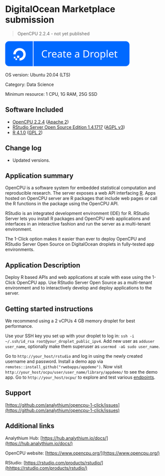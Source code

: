 # DigitalOcean Marketplace submission

> OpenCPU 2.2.4 - not yet published

[![DO button](https://raw.githubusercontent.com/analythium/shinyproxy-1-click/master/digitalocean/images/do-btn-blue.svg)](https://marketplace.digitalocean.com/apps/opencpu)

OS version: Ubuntu 20.04 (LTS)

Category: Data Science

Minimum resource: 1 CPU, 1G RAM, 25G SSD

## Software Included

- [OpenCPU 2.2.4](https://www.opencpu.org/) ([Apache 2](https://www.apache.org/licenses/LICENSE-2.0))
- [RStudio Server Open Source Edition 1.4.1717](https://rstudio.com/products/rstudio/) ([AGPL v3](https://www.gnu.org/licenses/agpl-3.0.en.html))
- [R 4.1.0](https://www.r-project.org/) ([GPL 2](https://www.r-project.org/Licenses/))

## Change log

- Updated versions.

## Application summary

OpenCPU is a software system for embedded statistical computation and reproducible research. The server exposes a web API interfacing [R](https://www.r-project.org/). Apps hosted on OpenCPU server are R packages that include web pages or call the R functions in the package using the OpenCPU API.

RStudio is an integrated development environment (IDE) for R. RStudio Server lets you install R packages and OpenCPU web applications and interfaces in an interactive fashion and run the server as a multi-tenant environment.

The 1-Click option makes it easier than ever to deploy OpenCPU and RStudio Server Open Source on DigitalOcean droplets in fully-tested app environments.

## Application Description

Deploy R based APIs and web applications at scale with ease using the 1-Click OpenCPU app. Use RStudio Server Open Source as a multi-tenant environment and to interactively develop and deploy applications to the server.

## Getting started instructions

We recommend using a 2 vCPUs 4 GB memory droplet for best performance.

Use your SSH key you set up with your droplet to log in: `ssh -i ~/.ssh/id_rsa root@your_droplet_public_ipv4`. Add new user as `adduser user_name`, optionally make them superuser as `usermod -aG sudo user_name`.

Go to `http://your_host/rstudio` and log in using the newly created username and password. Install a demo app via `remotes::install_github("rwebapps/appdemo")`. Now visit `http://your_host/ocpu/user/user_name/library/appdemo/` to see the demo app. Go to `http://your_host/ocpu/` to explore and test various [endpoints](https://www.opencpu.org/api.html#api-endpoints).

## Support

[https://github.com/analythium/opencpu-1-click/issues](https://github.com/analythium/opencpu-1-click/issues)

## Additional links

Analythium Hub: [https://hub.analythium.io/docs/](https://hub.analythium.io/docs/)

OpenCPU website: [https://www.opencpu.org/](https://www.opencpu.org/)

RStudio: [https://rstudio.com/products/rstudio/](hhttps://rstudio.com/products/rstudio/)
